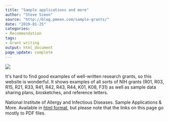 ```yaml
---
title: "Sample applications and more"
author: "Steve Simon"
source: "http://blog.pmean.com/sample-grants/"
date: "2019-01-25"
categories:
- Recommendation
tags:
- Grant writing
output: html_document
page_update: complete
---
```


![](http://www.pmean.com/new-images/19/sample-grants01.png)

<div class="notes">

It's hard to find good examples of well-written research grants, so this website is wonderful. It shows examples of all sorts of NIH grants (R01, R03, R15, R21, R33, R41, R42, R43, R44, K01, K08, F31) as well as sample data sharing plans, biosketches, and reference letters.

National Institute of Allergy and Infectious Diseases. Sample Applications & More. Available in [html format][nih1], but please note that the links on this page go mostly to PDF files.

[nih1]: https://www.niaid.nih.gov/grants-contracts/sample-applications

</div>


